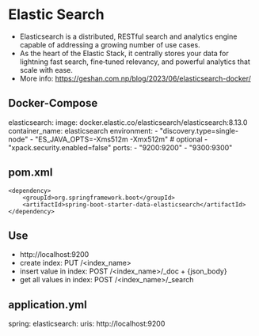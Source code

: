 # Elastic Search
- Elasticsearch is a distributed, RESTful search and analytics engine capable of addressing a growing number of use cases. 
- As the heart of the Elastic Stack, it centrally stores your data for lightning fast search, fine‑tuned relevancy, and powerful analytics that scale with ease.
- More info: https://geshan.com.np/blog/2023/06/elasticsearch-docker/
## Docker-Compose
elasticsearch:
    image: docker.elastic.co/elasticsearch/elasticsearch:8.13.0
    container_name: elasticsearch
    environment:
      - "discovery.type=single-node"
      - "ES_JAVA_OPTS=-Xms512m -Xmx512m" # optional
      - "xpack.security.enabled=false"
    ports:
      - "9200:9200"
      - "9300:9300"
## pom.xml
    <dependency>
        <groupId>org.springframework.boot</groupId>
        <artifactId>spring-boot-starter-data-elasticsearch</artifactId>
    </dependency>
## Use
- http://localhost:9200
- create index: PUT /<index_name>
- insert value in index: POST /<index_name>/_doc + {json_body}
- get all values in index: POST /<index_name>/_search
## application.yml
spring:
  elasticsearch:
    uris: http://localhost:9200
